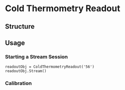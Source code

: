 # Cold Thermometry Readout

## Structure

## Usage
### Starting a Stream Session
```
readoutObj = ColdThermometryReadout('56')
readoutObj.Stream()
```
### Calibration
